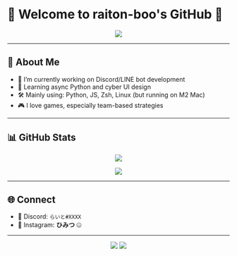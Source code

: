 # 👾 Welcome to raiton-boo's GitHub 👾

<p align="center">
  <img src="https://readme-typing-svg.demolab.com/?lines=Welcome+to+my+profile!;I+love+Cyberpunk,+Code,+and+Coffee!;&center=true&width=500&color=00FF00&vCenter=true&size=22">
</p>

---

## 🧠 About Me
- 🔧 I’m currently working on Discord/LINE bot development
- 🌱 Learning async Python and cyber UI design
- 🛠️ Mainly using: Python, JS, Zsh, Linux (but running on M2 Mac)
- 🎮 I love games, especially team-based strategies

---

## 📊 GitHub Stats

<p align="center">
  <img src="https://github-readme-stats.vercel.app/api?username=raiton-boo&show_icons=true&theme=tokyonight&hide_title=true&hide_border=true&icon_color=00ff00&text_color=00ff00">
</p>

<p align="center">
  <img src="https://github-readme-stats.vercel.app/api/top-langs/?username=raiton-boo&layout=compact&theme=tokyonight&hide_border=true&text_color=00ff00">
</p>

---

<!--
## 📈 Contributions Visualized

### 🐍 Snake Animation
<p align="center">
  <img src="https://raw.githubusercontent.com/raiton-boo/raiton-boo/output/github-contribution-grid-snake.svg">
</p>

### 🧱 3D Contributions
<p align="center">
  <img src="https://raw.githubusercontent.com/raiton-boo/raiton-boo/main/profile-3d-contrib/profile-night-green.svg">
</p>

### 📊 Metrics
<p align="center">
  <img src="https://raw.githubusercontent.com/raiton-boo/raiton-boo/main/github-metrics.svg">
</p>
-->

## 🌐 Connect
- 🧠 Discord: `らいと#XXXX`
- 📸 Instagram: **ひみつ** 🤐

---

<p align="center">
  <img src="https://img.shields.io/badge/MacBook_M2-Space_Grey-00ff00?style=flat-square&logo=apple&logoColor=white">
  <img src="https://img.shields.io/badge/zsh-Terminal-00ff00?style=flat-square&logo=gnu-bash&logoColor=white">
</p>